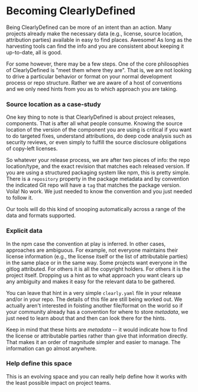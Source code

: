 # Becoming ClearlyDefined

Being ClearlyDefined can be more of an intent than an action. Many projects already make
the necessary data (e.g., license, source location, attribution parties) available in easy
to find places. Awesome! As long as the harvesting tools can find the info and you are
consistent about keeping it up-to-date, all is good.

For some however, there may be a few steps. One of the core philosophies of ClearlyDefined
is "meet them where they are". That is, we are not looking to drive a particular behavior
or format on your normal development process or repo structure. Rather we are aware of a
host of conventions and we only need hints from you as to which approach you are taking.

### Source location as a case-study

One key thing to note is that ClearlyDefined is about project releases, components. That is
after all what people consume. Knowing the source location of the version of the component you
are using is critical if you want to do targeted fixes, understand attributions, do deep code
analysis such as security reviews, or even simply to fulfill the source disclosure obligations
of copy-left licenses.

So whatever your release process, we are after two pieces of info: the repo location/type, and
the exact revision that matches each released version. If you are using a structured packaging
system like npm, this is pretty simple. There is a `repository` property in the package metadata
and by convention the indicated Git repo will have a `tag` that matches the package version.
Voila! No work. We just needed to know the convention and you just needed to follow it.

Our tools will do this kind of snooping automatically across a range of the data and formats
supported.

### Explicit data

In the npm case the convention at play is inferred. In other cases, approaches are ambiguous.
For example, not everyone maintains their license information (e.g., the license itself or
the list of attributable parties) in the same place or in the same way. Some projects want
everyone in the gitlog attributed. For others it is all the copyright holders. For others it
is the project itself. Dropping us a hint as to what approach you want clears up any ambiguity
and makes it easy for the relevant data to be gathered.

You can leave that hint in a very simple `clearly.yaml` file in your release and/or in your
repo. The details of this file are still being worked out. We actually aren't interested in
foisting another file/format on the world so if your community already has a convention for
where to store _metadata_, we just need to learn about that and then can look there for the
hints.

Keep in mind that these hints are _metadata_ -- it would indicate how to find the license or
attributable parties rather than give that information directly. That makes it an order of
magnitude simpler and easier to manage. The information can go almost anywhere.

### Help define this space

This is an evolving space and you can really help define how it works with the least possible
impact on project teams.
